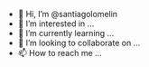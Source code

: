 - 👋 Hi, I’m @santiagolomelin
- 👀 I’m interested in ...
- 🌱 I’m currently learning ...
- 💞️ I’m looking to collaborate on ...
- 📫 How to reach me ...

<!---
santiagolomelin/santiagolomelin is a ✨ special ✨ repository because its `README.md` (this file) appears on your GitHub profile.
You can click the Preview link to take a look at your changes.
--->

